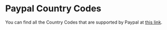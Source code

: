 # Paypal Country Codes

You can find all the Country Codes that are supported by Paypal at [this link](https://developer.paypal.com/docs/classic/api/country_codes/). 